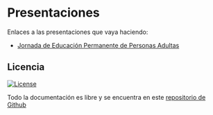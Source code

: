 # Presentaciones
Enlaces a las presentaciones que vaya haciendo:

* [Jornada de Educación Permanente de Personas Adultas](https://crdguez.github.io/mis_presentaciones/cledu.html)

## Licencia

[![License](http://img.shields.io/:license-gpl-blue.svg)](http://opensource.org/licenses/GPL-2.0)

Todo la documentación es libre y se encuentra en este [repositorio de Github](https://github.com/crdguez/mis_presentaciones)
